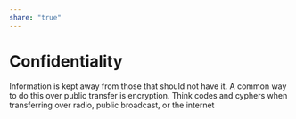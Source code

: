 ```yaml
---  
share: "true"  
---  
```

# Confidentiality  
Information is kept away from those that should not have it. A common way to do this over public transfer is encryption. Think codes and cyphers when transferring over radio, public broadcast, or the internet